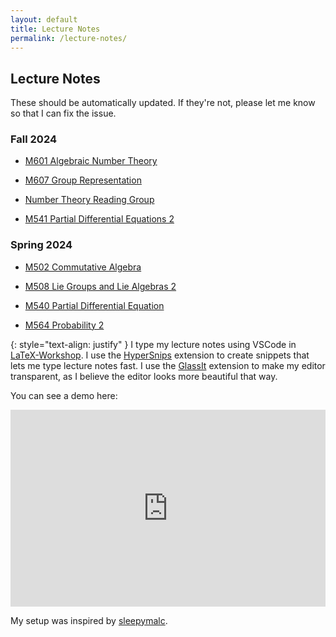 ```yaml
---
layout: default
title: Lecture Notes
permalink: /lecture-notes/
---
```


## Lecture Notes

These should be automatically updated. If they're not, please let me know so that I can fix the issue.

### Fall 2024

- [M601 Algebraic Number Theory](https://drive.google.com/file/d/13gV-ixR-SStNyhOXbcheeiwOTEke6BAu/view?usp=sharing)

- [M607 Group Representation](https://drive.google.com/file/d/12STFKoSK_crbDFl_k80-5YEkj_WZyRrv/view?usp=sharing)

- [Number Theory Reading Group](https://drive.google.com/file/d/15lPIpauyGO39F_jiks7hxd1KCKnil8K3/view?usp=sharing)

- [M541 Partial Differential Equations 2](https://drive.google.com/file/d/13YeVXHT73AiEe5EUlt39HebjJDJs0r3-/view?usp=sharing)

### Spring 2024

- [M502 Commutative Algebra](https://drive.google.com/file/d/12-kptFH-sN7ddsrnhmkq0cjwsEQI0bLE/view?usp=sharing)

- [M508 Lie Groups and Lie Algebras 2](https://drive.google.com/file/d/10os9gZEyuknG5DAALu0DMzXklXu3WJ8U/view?usp=sharing)

- [M540 Partial Differential Equation](https://drive.google.com/file/d/118SKHtFhd7bFLklITOe_rtUHWUEUh4Xq/view?usp=sharing)

- [M564 Probability 2](https://drive.google.com/file/d/123xNO9s7xcREts26YKpeXFZZU83Mje_S/view?usp=sharing)

{: style="text-align: justify" }
I type my lecture notes using VSCode in [LaTeX-Workshop](https://github.com/James-Yu/LaTeX-Workshop). I use the [HyperSnips](https://github.com/Oskar-Idland/hsnips) extension to create snippets that lets me type lecture notes fast. I use the [GlassIt](https://github.com/hikarin522/GlassIt-VSC) extension to make my editor transparent, as I believe the editor looks more beautiful that way.

You can see a demo here:

<p align="center">
	<iframe width="100%" height="315" src="https://www.youtube.com/embed/eL-WAquybls?si=aDaCGPuupxp6PuVq" title="YouTube video player" frameborder="0" allow="accelerometer; autoplay; clipboard-write; encrypted-media; gyroscope; picture-in-picture; web-share" referrerpolicy="strict-origin-when-cross-origin" allowfullscreen></iframe>
</p>

My setup was inspired by [sleepymalc](https://github.com/sleepymalc/VSCode-LaTeX-Inkscape/tree/main).